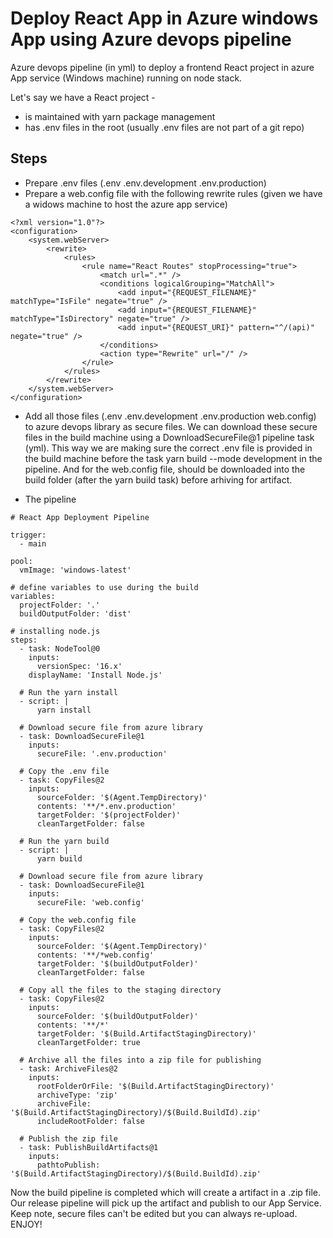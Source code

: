 # Deploy React App in Azure windows App using Azure devops pipeline

Azure devops pipeline (in yml) to deploy a frontend React project in azure App service (Windows machine) running on node stack.

Let's say we have a React project -

- is maintained with yarn package management
- has .env files in the root (usually .env files are not part of a git repo)

## Steps

- Prepare .env files (.env .env.development .env.production)
- Prepare a web.config file with the following rewrite rules (given we have a widows machine to host the azure app service)

```
<?xml version="1.0"?>
<configuration>
	<system.webServer>
		<rewrite>
			<rules>
				<rule name="React Routes" stopProcessing="true">
					<match url=".*" />
					<conditions logicalGrouping="MatchAll">
						<add input="{REQUEST_FILENAME}" matchType="IsFile" negate="true" />
						<add input="{REQUEST_FILENAME}" matchType="IsDirectory" negate="true" />
						<add input="{REQUEST_URI}" pattern="^/(api)" negate="true" />
					</conditions>
					<action type="Rewrite" url="/" />
				</rule>
			</rules>
		</rewrite>
	</system.webServer>
</configuration>
```

- Add all those files (.env .env.development .env.production web.config) to azure devops library as secure files. We can download these secure files in the build machine using a DownloadSecureFile@1 pipeline task (yml). This way we are making sure the correct .env file is provided in the build machine before the task yarn build --mode development in the pipeline. And for the web.config file, should be downloaded into the build folder (after the yarn build task) before arhiving for artifact.



- The pipeline

```
# React App Deployment Pipeline

trigger:
  - main

pool:
  vmImage: 'windows-latest'

# define variables to use during the build
variables:
  projectFolder: '.'
  buildOutputFolder: 'dist'

# installing node.js
steps:
  - task: NodeTool@0
    inputs:
      versionSpec: '16.x'
    displayName: 'Install Node.js'

  # Run the yarn install
  - script: |
      yarn install

  # Download secure file from azure library
  - task: DownloadSecureFile@1
    inputs:
      secureFile: '.env.production'

  # Copy the .env file
  - task: CopyFiles@2
    inputs:
      sourceFolder: '$(Agent.TempDirectory)'
      contents: '**/*.env.production'
      targetFolder: '$(projectFolder)'
      cleanTargetFolder: false

  # Run the yarn build
  - script: |
      yarn build

  # Download secure file from azure library
  - task: DownloadSecureFile@1
    inputs:
      secureFile: 'web.config'

  # Copy the web.config file
  - task: CopyFiles@2
    inputs:
      sourceFolder: '$(Agent.TempDirectory)'
      contents: '**/*web.config'
      targetFolder: '$(buildOutputFolder)'
      cleanTargetFolder: false

  # Copy all the files to the staging directory
  - task: CopyFiles@2
    inputs:
      sourceFolder: '$(buildOutputFolder)'
      contents: '**/*'
      targetFolder: '$(Build.ArtifactStagingDirectory)'
      cleanTargetFolder: true

  # Archive all the files into a zip file for publishing
  - task: ArchiveFiles@2
    inputs:
      rootFolderOrFile: '$(Build.ArtifactStagingDirectory)'
      archiveType: 'zip'
      archiveFile: '$(Build.ArtifactStagingDirectory)/$(Build.BuildId).zip'
      includeRootFolder: false

  # Publish the zip file
  - task: PublishBuildArtifacts@1
    inputs:
      pathtoPublish: '$(Build.ArtifactStagingDirectory)/$(Build.BuildId).zip'
```      

Now the build pipeline is completed which will create a artifact in a .zip file. Our release pipeline will pick up the artifact and publish to our App Service. Keep note, secure files can't be edited but you can always re-upload. ENJOY!
